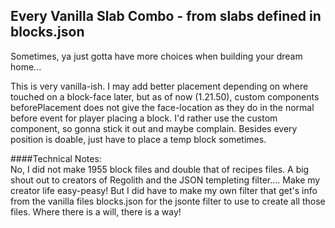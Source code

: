 ## Every Vanilla Slab Combo - from slabs defined in blocks.json

Sometimes, ya just gotta have more choices when building your dream home...

This is very vanilla-ish.  I may add better placement depending on where touched on a block-face later, but as of now (1.21.50), custom components beforePlacement does not give the face-location as they do in the normal before event for player placing a block.  I'd rather use the custom component, so gonna stick it out and maybe complain.  Besides every position is doable, just have to place a temp block sometimes.

####Technical Notes:  
No, I did not make 1955 block files and double that of recipes files.  A big shout out to creators of Regolith and the JSON templeting filter.... Make my creator life easy-peasy!  But I did have to make my own filter that get's info from the vanilla files blocks.json for the jsonte filter to use to create all those files.  Where there is a will, there is a way!